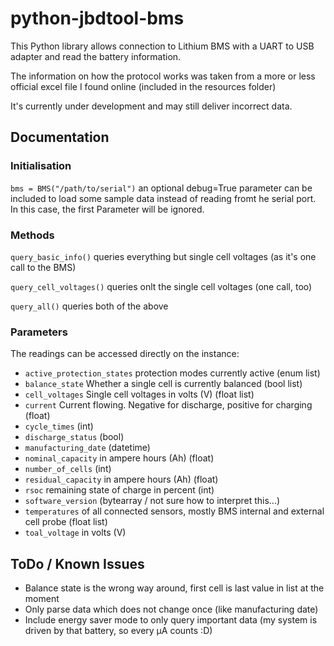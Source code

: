 # python-jbdtool-bms
This Python library allows connection to Lithium BMS with a UART to USB adapter and read the battery information.

The information on how the protocol works was taken from a more or less official excel file I found online (included in the resources folder)

It's currently under development and may still deliver incorrect data.

## Documentation
### Initialisation
```bms = BMS("/path/to/serial")```
an optional debug=True parameter can be included to load some sample data instead of reading fromt he serial port. In this case, the first Parameter will be ignored.

### Methods
```query_basic_info()``` queries everything but single cell voltages (as it's one call to the BMS)

```query_cell_voltages()``` queries onlt the single cell voltages (one call, too)

```query_all()``` queries both of the above

### Parameters
The readings can be accessed directly on the instance:
- ```active_protection_states``` protection modes currently active (enum list)
- ```balance_state``` Whether a single cell is currently balanced (bool list)
- ```cell_voltages``` Single cell voltages in volts (V) (float list)
- ```current``` Current flowing. Negative for discharge, positive for charging (float)
- ```cycle_times``` (int)
- ```discharge_status``` (bool)
- ```manufacturing_date``` (datetime)
- ```nominal_capacity``` in ampere hours (Ah) (float)
- ```number_of_cells``` (int)
- ```residual_capacity``` in ampere hours (Ah) (float)
- ```rsoc``` remaining state of charge in percent (int)
- ```software_version``` (bytearray / not sure how to interpret this...)
- ```temperatures``` of all connected sensors, mostly BMS internal and external cell probe (float list)
- ```toal_voltage``` in volts (V)

## ToDo / Known Issues
- Balance state is the wrong way around, first cell is last value in list at the moment
- Only parse data which does not change once (like manufacturing date)
- Include energy saver mode to only query important data (my system is driven by that battery, so every µA counts :D)
